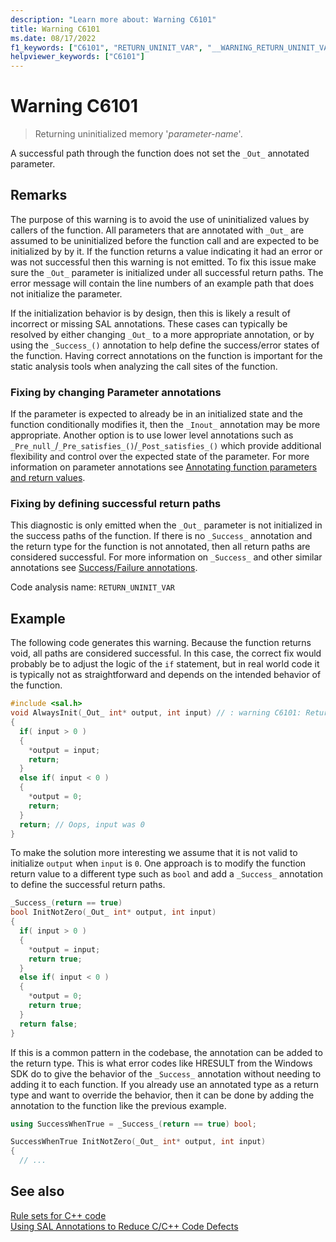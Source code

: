 ```yaml
---
description: "Learn more about: Warning C6101"
title: Warning C6101
ms.date: 08/17/2022
f1_keywords: ["C6101", "RETURN_UNINIT_VAR", "__WARNING_RETURN_UNINIT_VAR"]
helpviewer_keywords: ["C6101"]
---
```

# Warning C6101

> Returning uninitialized memory '*parameter-name*'.

A successful path through the function does not set the `_Out_` annotated parameter.

## Remarks

The purpose of this warning is to avoid the use of uninitialized values by callers of the function. All parameters that are annotated with `_Out_` are assumed to be uninitialized before the function call and are expected to be initialized by by it. If the function returns a value indicating it had an error or was not successful then this warning is not emitted. To fix this issue make sure the `_Out_` parameter is initialized under all successful return paths. The error message will contain the line numbers of an example path that does not initialize the parameter.

If the initialization behavior is by design, then this is likely a result of incorrect or missing SAL annotations. These cases can typically be resolved by either changing `_Out_` to a more appropriate annotation, or by using the `_Success_()` annotation to help define the success/error states of the function. Having correct annotations on the function is important for the static analysis tools when analyzing the call sites of the function.

### Fixing by changing Parameter annotations

If the parameter is expected to already be in an initialized state and the function conditionally modifies it, then the `_Inout_` annotation may be more appropriate. Another option is to use lower level annotations such as `_Pre_null_`/`_Pre_satisfies_()`/`_Post_satisfies_()` which provide additional flexibility and control over the expected state of the parameter. For more information on parameter annotations see [Annotating function parameters and return values](./annotating-function-parameters-and-return-values.md).

### Fixing by defining successful return paths

This diagnostic is only emitted when the `_Out_` parameter is not initialized in the success paths of the function. If there is no `_Success_` annotation and the return type for the function is not annotated, then all return paths are considered successful. For more information on `_Success_` and other similar annotations see [Success/Failure annotations](./annotating-function-behavior.md#successfailure-annotations).

Code analysis name: `RETURN_UNINIT_VAR`

## Example

The following code generates this warning. Because the function returns void, all paths are considered successful. In this case, the correct fix would probably be to adjust the logic of the `if` statement, but in real world code it is typically not as straightforward and depends on the intended behavior of the function.

```cpp
#include <sal.h>
void AlwaysInit(_Out_ int* output, int input) // : warning C6101: Returning uninitialized memory '*p'.: Lines: 2, 4, 9, 14, 2
{
  if( input > 0 )
  {
    *output = input;
    return;
  }
  else if( input < 0 )
  {
    *output = 0;
    return;
  }
  return; // Oops, input was 0
}
```

To make the solution more interesting we assume that it is not valid to initialize `output` when `input` is `0`. One approach is to modify the function return value to a different type such as `bool` and add a `_Success_` annotation to define the successful return paths.

```cpp
_Success_(return == true)
bool InitNotZero(_Out_ int* output, int input)
{
  if( input > 0 )
  {
    *output = input;
    return true;
  }
  else if( input < 0 )
  {
    *output = 0;
    return true;
  }
  return false;
}
```

If this is a common pattern in the codebase, the annotation can be added to the return type. This is what error codes like HRESULT from the Windows SDK do to give the behavior of the `_Success_` annotation without needing to adding it to each function.  If you already use an annotated type as a return type and want to override the behavior, then it can be done by adding the annotation to the function like the previous example.

```cpp
using SuccessWhenTrue = _Success_(return == true) bool;

SuccessWhenTrue InitNotZero(_Out_ int* output, int input)
{
  // ...
```

## See also

[Rule sets for C++ code](./using-rule-sets-to-specify-the-cpp-rules-to-run.md)\
[Using SAL Annotations to Reduce C/C++ Code Defects](./using-sal-annotations-to-reduce-c-cpp-code-defects.md)
